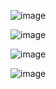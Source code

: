 ![image](https://github.com/user-attachments/assets/1490aec0-35c8-4ce1-9c13-97cfc326536d)

![image](https://github.com/user-attachments/assets/267e9628-9634-418b-b836-6a39f445b8e2)

![image](https://github.com/user-attachments/assets/ce1dd43e-5316-473f-9de2-771b093577c6)

![image](https://github.com/user-attachments/assets/37742e22-b9e8-4587-89c6-e91e9a3df099)
